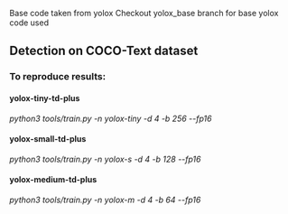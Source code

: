 Base code taken from yolox
Checkout yolox_base branch for base yolox code used
## Detection on COCO-Text dataset

### To reproduce results:

#### yolox-tiny-td-plus
_python3 tools/train.py -n yolox-tiny -d 4 -b 256 --fp16_

#### yolox-small-td-plus
_python3 tools/train.py -n yolox-s -d 4 -b 128 --fp16_


#### yolox-medium-td-plus
_python3 tools/train.py -n yolox-m -d 4 -b 64 --fp16_
